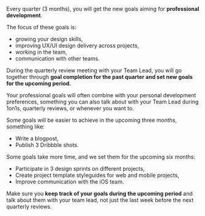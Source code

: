 Every quarter (3 months), you will get the new goals aiming for **professional development**.

The focus of these goals is:

- growing your design skills,
- improving UX/UI design delivery across projects,
- working in the team,
- communication with other teams.

During the quarterly review meeting with your Team Lead, you will go together through **goal completion for the past quarter and set new goals for the upcoming period.**

Your professional goals will often combine with your personal development preferences, something you can also talk about with your Team Lead during 1on1s, quarterly reviews, or whenever you want to.

Some goals will be easier to achieve in the upcoming three months, something like:

- Write a blogpost,
- Publish 3 Dribbble shots.

Some goals take more time, and we set them for the upcoming six months:

- Participate in 3 design sprints on different projects,
- Create project template styleguides for web and mobile projects,
- Improve communication with the iOS team.

Make sure you **keep track of your goals during the upcoming period** and talk about them with your team lead, not just the last week before the next quarterly reviews.
